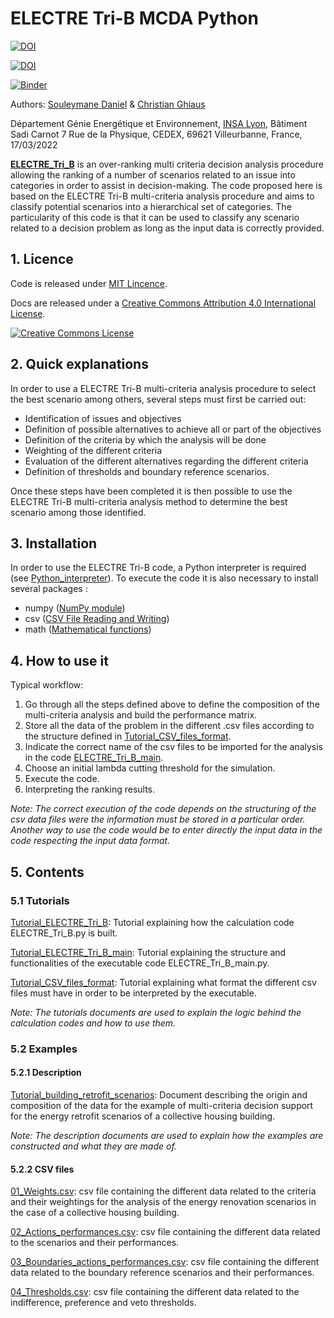 # ELECTRE Tri-B MCDA Python

[![DOI](https://zenodo.org/badge/DOI/10.5281/zenodo.6394320.svg)](https://doi.org/10.5281/zenodo.6394320)

[![DOI](https://zenodo.org/badge/DOI/10.3390/en16020902.svg)](https://doi.org/10.3390/en16020902)

[![Binder](https://mybinder.org/badge_logo.svg)](https://mybinder.org/v2/gh/Soul-Daniel/ELECTRE_Tri_B.py-2.0/HEAD)

Authors: [Souleymane Daniel](mailto:souleymane.daniel@insa-lyon.fr) & [Christian Ghiaus](mailto:christian.ghiaus@insa-lyon.fr)

Département Génie Energétique et Environnement, [INSA Lyon](https://www.insa-lyon.fr), Bâtiment Sadi Carnot 7 Rue de la Physique, CEDEX, 69621 Villeurbanne, France, 17/03/2022

[**ELECTRE_Tri_B**](ELECTRE_Tri_B.py) is an over-ranking multi criteria decision analysis procedure allowing the ranking of a number of scenarios related to an issue into categories in order to assist in decision-making. The code proposed here is based on the ELECTRE Tri-B multi-criteria analysis procedure and aims to classify potential scenarios into a hierarchical set of categories. The particularity of this code is that it can be used to classify any scenario related to a decision problem as long as the input data is correctly provided.

## 1. Licence
Code is released under [MIT Lincence](https://choosealicense.com/licenses/mit/).

Docs are released under a [Creative Commons Attribution 4.0 International License](http://creativecommons.org/licenses/by/4.0/). 

[![Creative Commons License](http://i.creativecommons.org/l/by/4.0/88x31.png)](http://creativecommons.org/licenses/by/4.0/)

## 2. Quick explanations
In order to use a ELECTRE Tri-B multi-criteria analysis procedure to select the best scenario among others, several steps must first be carried out:
- Identification of issues and objectives
- Definition of possible alternatives to achieve all or part of the objectives
- Definition of the criteria by which the analysis will be done
- Weighting of the different criteria
- Evaluation of the different alternatives regarding the different criteria
- Definition of thresholds and boundary reference scenarios.

Once these steps have been completed it is then possible to use the ELECTRE Tri-B multi-criteria analysis method to determine the best scenario among those identified.

## 3. Installation

In order to use the ELECTRE Tri-B code, a Python interpreter is required (see [Python_interpreter]).
To execute the code it is also necessary to install several packages :
- numpy ([NumPy module]) 
- csv ([CSV File Reading and Writing])
- math ([Mathematical functions])

## 4. How to use it

Typical workflow:

1. Go through all the steps defined above to define the composition of the multi-criteria analysis and build the performance matrix.
2. Store all the data of the problem in the different .csv files according to the structure defined in [Tutorial_CSV_files_format](Tutorial_input_data.md).
3. Indicate the correct name of the csv files to be imported for the analysis in the code [ELECTRE_Tri_B_main](ELECTRE_Tri_B_main.py).
4. Choose an initial lambda cutting threshold for the simulation.
5. Execute the code.
6. Interpreting the ranking results.

*Note: The correct execution of the code depends on the structuring of the csv data files were the information must be stored in a particular order. Another way to use the code would be to enter directly the input data in the code respecting the input data format.*

## 5. Contents
### 5.1 Tutorials

[Tutorial_ELECTRE_Tri_B](Tutorial_ELECTRE_Tri_B.md): Tutorial explaining how the calculation code ELECTRE_Tri_B.py is built.

[Tutorial_ELECTRE_Tri_B_main](Tutorial_ELECTRE_Tri_B_main.md): Tutorial explaining the structure and functionalities of the executable code ELECTRE_Tri_B_main.py.

[Tutorial_CSV_files_format](Tutorial_input_data.md): Tutorial explaining what format the different csv files must have in order to be interpreted by the executable.

*Note: The tutorials documents are used to explain the logic behind the calculation codes and how to use them.* 

### 5.2 Examples
#### 5.2.1 Description

[Tutorial_building_retrofit_scenarios](Tutorial_building_retrofit_scenarios.md): Document describing the origin and composition of the data for the example of multi-criteria decision support for the energy retrofit scenarios of a collective housing building.

*Note: The description documents are used to explain how the examples are constructed and what they are made of.* 

#### 5.2.2 CSV files

[01_Weights.csv](01_Weights.csv): csv file containing the different data related to the criteria and their weightings for the analysis of the energy renovation scenarios in the case of a collective housing building.

[02_Actions_performances.csv](02_Actions_performances.csv): csv file containing the different data related to the scenarios and their performances.

[03_Boundaries_actions_performances.csv](03_Boundaries_actions_performances.csv): csv file containing the different data related to the boundary reference scenarios and their performances.

[04_Thresholds.csv](04_Thresholds.csv): csv file containing the different data related to the indifference, preference and veto thresholds.

[Python_interpreter]:https://www.python.org/

[NumPy module]:https://numpy.org/doc/stable/reference/

[CSV File Reading and Writing]:https://docs.python.org/3/library/csv.html

[Mathematical functions]:https://docs.python.org/3/library/math.html
